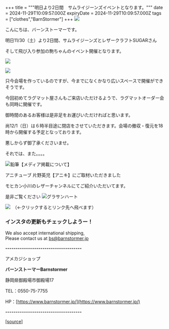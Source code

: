 +++
title = """明日より2日間　サムライジーンズイベントとなります。"""
date = 2024-11-29T10:09:57.000Z
expiryDate = 2024-11-29T10:09:57.000Z
tags = ["clothes","BarnStormer"]
+++
[![](https://stat.ameba.jp/user_images/20231023/16/barnstormer-go/b2/03/p/o0420015015354743273.png)](https://ameblo.jp/barnstormer-go/entry-12825670498.html)

こんにちは、バーンストーマーです。

明日11/30（土）より2日間、サムライジーンズとレザークラフトSUGARさん

そして飛び入り参加の駒ちゃんのイベント開催となります。

[![](https://stat.ameba.jp/user_images/20241128/17/barnstormer-go/2d/96/p/o0410017015515296242.png)](https://stat.ameba.jp/user_images/20241128/17/barnstormer-go/2d/96/p/o0410017015515296242.png)

[![](https://stat.ameba.jp/user_images/20241129/19/barnstormer-go/57/50/j/o0700046615515710804.jpg)](https://stat.ameba.jp/user_images/20241129/19/barnstormer-go/57/50/j/o0700046615515710804.jpg)

只今会場を作っているのですが、今までになくかなり広いスペースで開催ができそうです。

今回初めてラグマット屋さんもご来店いただけるようで、ラグマットオーダー会も同時に開催です。

御時間のあるお客様は是非足をお運びいただければと思います。

尚12/1（日）は６時半目途に閉店をさせていただきます。会場の撤収・復元を18時から開催する予定となっております。

悪しからず御了承くださいませ。

それでは、また。。。。

![鉛筆](https://stat100.ameba.jp/blog/ucs/img/char/char3/519.png)【メディア掲載について】

アニチューブ 片野英児【アニキ】にご取材いただきました

モヒカン小川のレザーチャンネルにてご紹介いただいてます。

是非ご覧ください ![グラサンハート](https://stat100.ameba.jp/blog/ucs/img/char/char3/148.png)

[![](https://stat.ameba.jp/user_images/20230412/16/barnstormer-go/6a/23/p/o0108010815269242493.png)](https://www.instagram.com/barnstormer_daily/)　（←クリックするとリンク先へ飛べます）

### インスタの更新もチェックしようー！

We also accept international shipping,  
Please contact us at bs@barnstormer.jp

**\-------------------------------------**

アメカジショップ

**バーンストーマーBarnstormer**

静岡県御殿場市御殿場17

TEL：0550-75-7755

HP：[https://www.barnstormer.jp/](https://www.barnstormer.jp/)

**\-------------------------------------**

[[source]](https://ameblo.jp/barnstormer-go/entry-12876823054.html)
